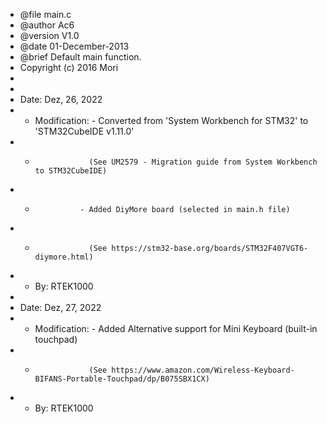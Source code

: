 - @file    main.c
- @author  Ac6
- @version V1.0
- @date    01-December-2013
- @brief   Default main function.
- Copyright (c) 2016 Mori
-
-
- Date: Dez, 26, 2022
- - Modification: - Converted from 'System Workbench for STM32' to 'STM32CubeIDE v1.11.0'
- -                 (See UM2579 - Migration guide from System Workbench to STM32CubeIDE)
- -               - Added DiyMore board (selected in main.h file)
- -                 (See https://stm32-base.org/boards/STM32F407VGT6-diymore.html)
- - By: RTEK1000
-
- Date: Dez, 27, 2022
- - Modification: - Added Alternative support for Mini Keyboard (built-in touchpad)
- -                 (See https://www.amazon.com/Wireless-Keyboard-BIFANS-Portable-Touchpad/dp/B075SBX1CX)
- - By: RTEK1000
